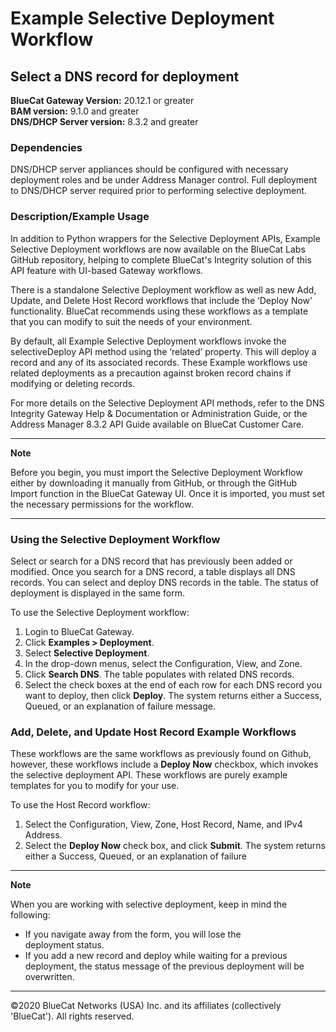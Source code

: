 # **Example Selective Deployment Workflow**
## Select a DNS record for deployment

**BlueCat Gateway Version:** 20.12.1 or greater <br/>
**BAM version:** 9.1.0 and greater <br/>
**DNS/DHCP Server version:** 8.3.2 and greater <br/>

### Dependencies
DNS/DHCP server appliances should be configured with necessary deployment roles and be under Address Manager control. Full deployment to DNS/DHCP server required prior to performing selective deployment. <br/>

### Description/Example Usage
In addition to Python wrappers for the Selective Deployment APIs, Example Selective Deployment workflows are now available on the BlueCat Labs GitHub repository, helping to complete BlueCat's Integrity solution of this API feature with UI-based Gateway workflows.

There is a standalone Selective Deployment workflow as well as new Add, Update, and Delete Host Record workflows that include the ‘Deploy Now’ functionality. BlueCat recommends using these workflows as a template that you can modify to suit the needs of your environment.

By default, all Example Selective Deployment workflows invoke the selectiveDeploy API method using the ‘related’ property. This will deploy a record and any of its associated records. These Example workflows use related deployments as a precaution against broken record chains if modifying or deleting records.  

For more details on the Selective Deployment API methods, refer to the DNS Integrity Gateway Help & Documentation or Administration Guide, or the Address Manager 8.3.2 API Guide available on BlueCat Customer Care.

___
**Note**

Before you begin, you must import the Selective Deployment Workflow either by downloading it manually from GitHub, or through the GitHub Import function in the BlueCat Gateway UI. Once it is imported, you must set the necessary permissions for the workflow.
___

### Using the Selective Deployment Workflow
Select or search for a DNS record that has previously been added or modified. Once you search for a DNS record, a table displays all DNS records. You can select and deploy DNS records in the table. The status of deployment is displayed in the same form.

To use the Selective Deployment workflow:
1. Login to BlueCat Gateway.
2. Click **Examples > Deployment**.
3. Select **Selective Deployment**.
4. In the drop-down menus, select the Configuration, View, and Zone.
5. Click **Search DNS**. The table populates with related DNS records.
6. Select the check boxes at the end of each row for each DNS record you want to deploy, then click **Deploy**. The system returns either a Success, Queued, or an explanation of failure message.

### Add, Delete, and Update Host Record Example Workflows
These workflows are the same workflows as previously found on Github, however, these workflows include a **Deploy Now** checkbox, which invokes the selective deployment API. These workflows are purely example templates for you to modify for your use.

To use the Host Record workflow:
1. Select the Configuration, View, Zone, Host Record, Name, and IPv4 Address.
2. Select the **Deploy Now** check box, and click **Submit**. The system returns either a Success, Queued, or an explanation of failure

___
**Note**

When you are working with selective deployment, keep in mind the following:

* If you navigate away from the form, you will lose the  
  deployment status.
* If you add a new record and deploy while waiting for a 
  previous deployment, the status message of the previous deployment will be overwritten.
___

©2020 BlueCat Networks (USA) Inc. and its affiliates (collectively 'BlueCat'). All rights reserved.
